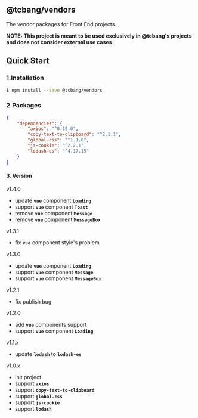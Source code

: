 ## @tcbang/vendors

The vendor packages for Front End projects.

**NOTE: This project is meant to be used exclusively in @tcbang's projects and does not consider external use cases.**

## Quick Start

### 1.Installation

```bash
$ npm install --save @tcbang/vendors
```

### 2.Packages

```json
{
    "dependencies": {
        "axios": "^0.19.0",
        "copy-text-to-clipboard": "^2.1.1",
        "global.css": "^1.1.0",
        "js-cookie": "^2.2.1",
        "lodash-es": "^4.17.15"
    }
}
```

#### 3. Version

v1.4.0
* update **`vue`** component **`Loading`**
* support **`vue`** component **`Toast`**
* remove **`vue`** component **`Message`**
* remove **`vue`** component **`MessageBox`**

v1.3.1
* fix **`vue`** component style's problem

v1.3.0
* update **`vue`** component **`Loading`**
* support **`vue`** component **`Message`**
* support **`vue`** component **`MessageBox`**

v1.2.1
* fix publish bug

v1.2.0
* add **`vue`** components support
* support **`vue`** component **`Loading`**

v1.1.x
* update **`lodash`** to **`lodash-es`**

v1.0.x
* init project
* support **`axios`** 
* support **`copy-text-to-clipboard`** 
* support **`global.css`** 
* support **`js-cookie`** 
* support **`lodash`** 
